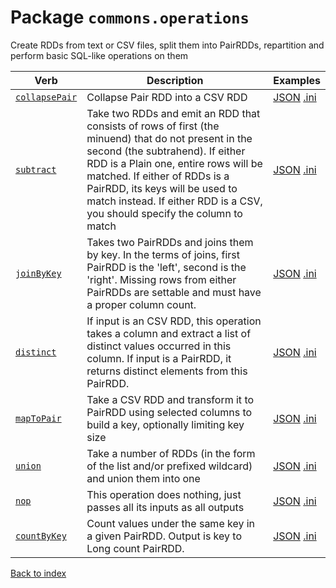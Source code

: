 
# Package `commons.operations`

Create RDDs from text or CSV files, split them into PairRDDs, repartition and perform basic SQL-like operations on them

Verb | Description | Examples
--- | --- | ---
[`collapsePair`](../operation/collapsePair.md) | Collapse Pair RDD into a CSV RDD | [JSON](../operation/collapsePair/example.json) [.ini](../operation/collapsePair/example.ini)
[`subtract`](../operation/subtract.md) | Take two RDDs and emit an RDD that consists of rows of first (the minuend) that do not present in the second (the subtrahend). If either RDD is a Plain one, entire rows will be matched. If either of RDDs is a PairRDD, its keys will be used to match instead. If either RDD is a CSV, you should specify the column to match | [JSON](../operation/subtract/example.json) [.ini](../operation/subtract/example.ini)
[`joinByKey`](../operation/joinByKey.md) | Takes two PairRDDs and joins them by key. In the terms of joins, first PairRDD is the 'left', second is the 'right'. Missing rows from either PairRDDs are settable and must have a proper column count. | [JSON](../operation/joinByKey/example.json) [.ini](../operation/joinByKey/example.ini)
[`distinct`](../operation/distinct.md) | If input is an CSV RDD, this operation takes a column and extract a list of distinct values occurred in this column. If input is a PairRDD, it returns distinct elements from this PairRDD. | [JSON](../operation/distinct/example.json) [.ini](../operation/distinct/example.ini)
[`mapToPair`](../operation/mapToPair.md) | Take a CSV RDD and transform it to PairRDD using selected columns to build a key, optionally limiting key size | [JSON](../operation/mapToPair/example.json) [.ini](../operation/mapToPair/example.ini)
[`union`](../operation/union.md) | Take a number of RDDs (in the form of the list and/or prefixed wildcard) and union them into one | [JSON](../operation/union/example.json) [.ini](../operation/union/example.ini)
[`nop`](../operation/nop.md) | This operation does nothing, just passes all its inputs as all outputs | [JSON](../operation/nop/example.json) [.ini](../operation/nop/example.ini)
[`countByKey`](../operation/countByKey.md) | Count values under the same key in a given PairRDD. Output is key to Long count PairRDD. | [JSON](../operation/countByKey/example.json) [.ini](../operation/countByKey/example.ini)


[Back to index](../index.md)
